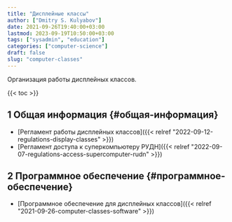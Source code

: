 ```yaml
---
title: "Дисплейные классы"
author: ["Dmitry S. Kulyabov"]
date: 2021-09-26T19:40:00+03:00
lastmod: 2023-09-19T10:50:00+03:00
tags: ["sysadmin", "education"]
categories: ["computer-science"]
draft: false
slug: "computer-classes"
---
```


Организация работы дисплейных классов.

<!--more-->

{{< toc >}}


## <span class="section-num">1</span> Общая информация {#общая-информация}

-   [Регламент работы дисплейных классов]({{< relref "2022-09-12-regulations-display-classes" >}})
-   [Регламент доступа к суперкомпьютеру РУДН]({{< relref "2022-09-07-regulations-access-supercomputer-rudn" >}})


## <span class="section-num">2</span> Программное обеспечение {#программное-обеспечение}

-   [Программное обеспечение для дисплейных классов]({{< relref "2021-09-26-computer-classes-software" >}})
